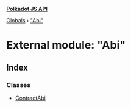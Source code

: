 **[Polkadot JS API](../README.md)**

[Globals](../globals.md) › ["Abi"](_abi_.md)

# External module: "Abi"

## Index

### Classes

* [ContractAbi](../classes/_abi_.contractabi.md)